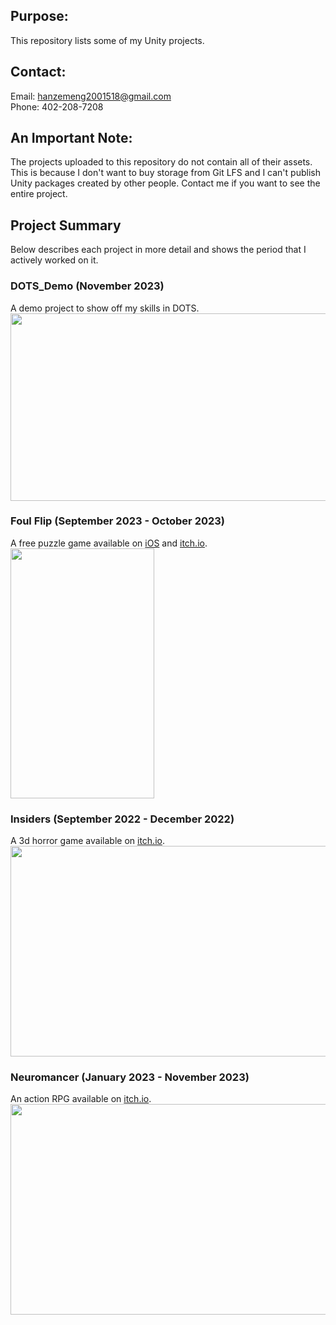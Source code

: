 ## Purpose:
This repository lists some of my Unity projects.

## Contact:
Email: hanzemeng2001518@gmail.com<br>
Phone: 402-208-7208

## An Important Note:
The projects uploaded to this repository do not contain all of their assets. This is because I don't want to buy storage from Git LFS and I can't publish Unity packages created by other people. Contact me if you want to see the entire project.

## Project Summary
Below describes each project in more detail and shows the period that I actively worked on it.
### DOTS_Demo (November 2023)
A demo project to show off my skills in DOTS.<br>
<img src="https://github.com/hanzemeng/Unity_Projects/assets/51301998/d4c08e73-9a5b-4f73-a028-57890c8d1b90" width="530" height="300"/>

### Foul Flip (September 2023 - October 2023)
A free puzzle game available on [iOS](https://apps.apple.com/app/foul-flip/id6467679071) and [itch.io](https://hanzemeng.itch.io/foul-flip).<br>
<img src="https://github.com/hanzemeng/Unity_Projects/assets/51301998/a0a1659e-07f1-45b4-b591-5664a453edea" width="230" height="400"/>

### Insiders (September 2022 - December 2022)
A 3d horror game available on [itch.io](https://hanzemeng.itch.io/insiders).<br>
<img src="https://github.com/hanzemeng/Unity_Projects/assets/51301998/3b272975-2106-4fd1-9d44-6e1e2b80dec0" width="600" height="337"/>

### Neuromancer (January 2023 - November 2023)
An action RPG available on [itch.io](https://hanzemeng.itch.io/neuromancer/download/qdnCm7_wr8Eu2r6SlbIb0ljefnJ6KzfYvnU0CooT).<br>
<img src="https://github.com/hanzemeng/Unity_Projects/assets/51301998/f18191d0-a173-4313-a9d6-15a5e9d4d42c" width="600" height="337"/>
